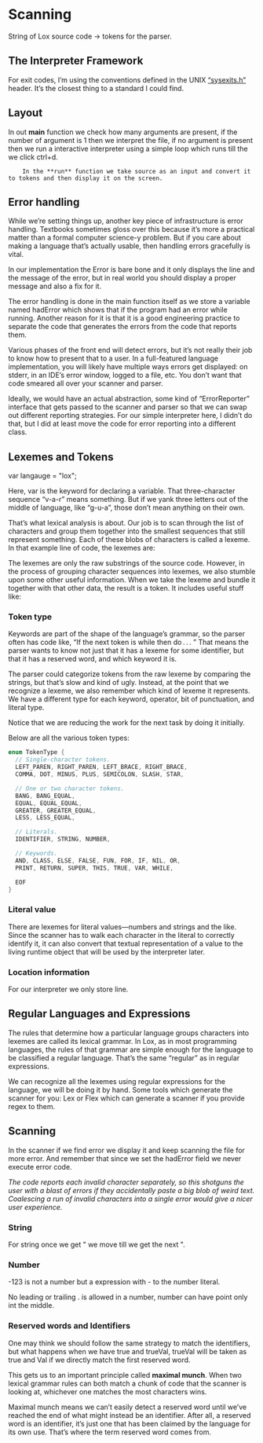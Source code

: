 # Scanning

String of Lox source code -> tokens for the parser.

## The Interpreter Framework

For exit codes, I’m using the conventions defined in the UNIX [“sysexits.h” ](https://man.freebsd.org/cgi/man.cgi?query=sysexits&apropos=0&sektion=0&manpath=FreeBSD+4.3-RELEASE&format=html) header. It’s the closest thing to a standard I could find.

## Layout

In out **main** function we check how many arguments are present, if the number of argument is 1 then we interpret the file, if no argument is present then we run a interactive interpreter using a simple loop which runs till the we click ctrl+d.

        In the **run** function we take source as an input and convert it to tokens and then display it on the screen.

## Error handling

While we’re setting things up, another key piece of infrastructure is error handling. Textbooks sometimes gloss over this because it’s more a practical matter than a formal computer science-y problem. But if you care about making a language that’s actually usable, then handling errors gracefully is vital.

In our implementation the Error is bare bone and it only displays the line and the message of the error, but in real world you should display a proper message and also a fix for it.

The error handling is done in the main function itself as we store a variable named hadError which shows that if the program had an error while running. Another reason for it is that it is a good engineering practice to separate the code that generates the errors from the code that reports them.

Various phases of the front end will detect errors, but it’s not really their job to know how to present that to a user. In a full-featured language implementation, you will likely have multiple ways errors get displayed: on stderr, in an IDE’s error window, logged to a file, etc. You don’t want that code smeared all over your scanner and parser.

Ideally, we would have an actual abstraction, some kind of “ErrorReporter” interface that gets passed to the scanner and parser so that we can swap out different reporting strategies. For our simple interpreter here, I didn’t do that, but I did at least move the code for error reporting into a different class.

## Lexemes and Tokens

var langauge = "lox";

Here, var is the keyword for declaring a variable. That three-character sequence “v-a-r” means something. But if we yank three letters out of the middle of language, like “g-u-a”, those don’t mean anything on their own.

That’s what lexical analysis is about. Our job is to scan through the list of characters and group them together into the smallest sequences that still represent something. Each of these blobs of characters is called a lexeme. In that example line of code, the lexemes are:

The lexemes are only the raw substrings of the source code. However, in the process of grouping character sequences into lexemes, we also stumble upon some other useful information. When we take the lexeme and bundle it together with that other data, the result is a token. It includes useful stuff like:

### Token type

Keywords are part of the shape of the language’s grammar, so the parser often has code like, “If the next token is while then do . . . ” That means the parser wants to know not just that it has a lexeme for some identifier, but that it has a reserved word, and which keyword it is.

The parser could categorize tokens from the raw lexeme by comparing the strings, but that’s slow and kind of ugly. Instead, at the point that we recognize a lexeme, we also remember which kind of lexeme it represents. We have a different type for each keyword, operator, bit of punctuation, and literal type.

Notice that we are reducing the work for the next task by doing it initially.

Below are all the various token types:

```java
enum TokenType {
  // Single-character tokens.
  LEFT_PAREN, RIGHT_PAREN, LEFT_BRACE, RIGHT_BRACE,
  COMMA, DOT, MINUS, PLUS, SEMICOLON, SLASH, STAR,

  // One or two character tokens.
  BANG, BANG_EQUAL,
  EQUAL, EQUAL_EQUAL,
  GREATER, GREATER_EQUAL,
  LESS, LESS_EQUAL,

  // Literals.
  IDENTIFIER, STRING, NUMBER,

  // Keywords.
  AND, CLASS, ELSE, FALSE, FUN, FOR, IF, NIL, OR,
  PRINT, RETURN, SUPER, THIS, TRUE, VAR, WHILE,

  EOF
}
```

### Literal value

There are lexemes for literal values—numbers and strings and the like. Since the scanner has to walk each character in the literal to correctly identify it, it can also convert that textual representation of a value to the living runtime object that will be used by the interpreter later.

### Location information

For our interpreter we only store line.

## Regular Languages and Expressions

The rules that determine how a particular language groups characters into lexemes are called its lexical grammar. In Lox, as in most programming languages, the rules of that grammar are simple enough for the language to be classified a regular language. That’s the same “regular” as in regular expressions.

We can recognize all the lexemes using regular expressions for the language, we will be doing it by hand.
Some tools which generate the scanner for you: Lex or Flex which can generate a scanner if you provide regex to them.

## Scanning

In the scanner if we find error we display it and keep scanning the file for more error. And remember that since we set the hadError field we never execute error code.

_The code reports each invalid character separately, so this shotguns the user with a blast of errors if they accidentally paste a big blob of weird text. Coalescing a run of invalid characters into a single error would give a nicer user experience._

### String

For string once we get " we move till we get the next ".

### Number

-123 is not a number but a expression with - to the number literal.

No leading or trailing . is allowed in a number, number can have point only int the middle.

### Reserved words and Identifiers

One may think we should follow the same strategy to match the identifiers, but what happens when we have true and trueVal, trueVal will be taken as true and Val if we directly match the first reserved word.

This gets us to an important principle called **maximal munch**. When two lexical grammar rules can both match a chunk of code that the scanner is looking at, whichever one matches the most characters wins.

Maximal munch means we can’t easily detect a reserved word until we’ve reached the end of what might instead be an identifier. After all, a reserved word is an identifier, it’s just one that has been claimed by the language for its own use. That’s where the term reserved word comes from.
